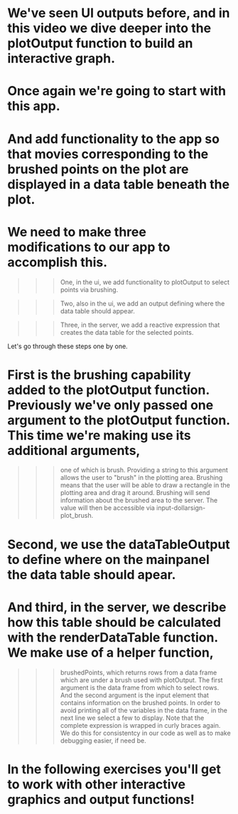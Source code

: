 # We've seen UI outputs before, and in this video we dive deeper into the plotOutput function to build an interactive graph.

# Once again we're going to start with this app.

# And add functionality to the app so that movies corresponding to the brushed points on the plot are displayed in a data table beneath the plot.

# We need to make three modifications to our app to accomplish this.

>>> One, in the ui, we add functionality to plotOutput to select points via brushing.

>>> Two, also in the ui,  we add an output defining where the data table should appear. 

>>> Three, in the server, we add a reactive expression that creates the data table for the selected points.

Let's go through these steps one by one.

# First is the brushing capability added to the plotOutput function. Previously we've only passed one argument to the plotOutput function. This time we're making use its additional arguments, 

>>> one of which is brush. Providing a string to this argument allows the user to "brush" in the plotting area. Brushing means that the user will be able to draw a rectangle in the plotting area and drag it around. Brushing will send information about the brushed area to the server. The value will then be accessible via input-dollarsign-plot_brush.

# Second, we use the dataTableOutput to define where on the mainpanel the data table should apear.

# And third, in the server, we describe how this table should be calculated with the renderDataTable function. We make use of a helper function, 
>>> brushedPoints, which returns rows from a data frame which are under a brush used with plotOutput. The first argument is the data frame from which to select rows. And the second argument is the input element that contains information on the brushed points. In order to avoid printing all of the variables in the data frame, in the next line we select a few to display. Note that the complete expression is wrapped in curly braces again. We do this for consistentcy in our code as well as to make debugging easier, if need be.

# In the following exercises you'll get to work with other interactive graphics and output functions!
